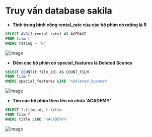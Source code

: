 # Truy vấn database sakila

- **Tính trung bình cộng rental_rate của các bộ phim có rating là R**

```sql
SELECT AVG(f.rental_rate) AS AVERAGE
FROM film f
WHERE rating = 'R'
```

![image](https://user-images.githubusercontent.com/95046233/155342558-7b64d9e6-4c7f-4471-b86e-1dc20dee47b5.png)

- **Đếm các bộ phim có special_features là Deleted Scenes**

```sql
SELECT COUNT(f.film_id) AS COUNT_FILM
FROM film f
WHERE special_features LIKE '%Deleted Scenes%'
```

![image](https://user-images.githubusercontent.com/95046233/155342834-1bc05ce9-2dd9-4375-a026-b511ab245fa8.png)

- **Tìm các bộ phim theo tên có chứa ‘ACADEMY’**

```sql
SELECT f.film_id, f.title
FROM film f
WHERE title LIKE '%ACADEMY%'
```

![image](https://user-images.githubusercontent.com/95046233/155343005-4b981d34-2f17-4ae2-877d-1d3cef1b8b3d.png)
